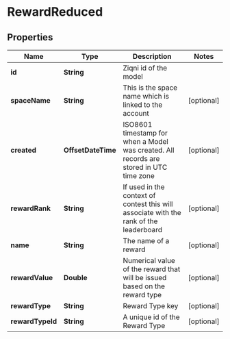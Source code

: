 

# RewardReduced



## Properties

| Name | Type | Description | Notes |
|------------ | ------------- | ------------- | -------------|
|**id** | **String** | Ziqni id of the model |  |
|**spaceName** | **String** | This is the space name which is linked to the account |  [optional] |
|**created** | **OffsetDateTime** | ISO8601 timestamp for when a Model was created. All records are stored in UTC time zone |  [optional] |
|**rewardRank** | **String** | If used in the context of contest this will associate with the rank of the leaderboard |  [optional] |
|**name** | **String** | The name of a reward |  [optional] |
|**rewardValue** | **Double** | Numerical value of the reward that will be issued based on the reward type |  [optional] |
|**rewardType** | **String** | Reward Type key |  [optional] |
|**rewardTypeId** | **String** | A unique id of the Reward Type |  [optional] |




